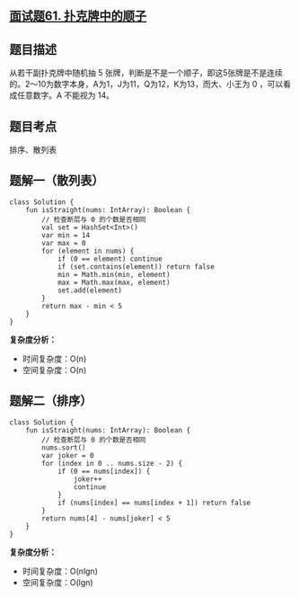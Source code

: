 ## [面试题61. 扑克牌中的顺子](https://leetcode.cn/problems/bu-ke-pai-zhong-de-shun-zi-lcof/description/)

## 题目描述

从若干副扑克牌中随机抽 5 张牌，判断是不是一个顺子，即这5张牌是不是连续的。2～10为数字本身，A为1，J为11，Q为12，K为13，而大、小王为 0 ，可以看成任意数字。A 不能视为 14。

## 题目考点

排序、散列表

## 题解一（散列表）
 
```
class Solution {
    fun isStraight(nums: IntArray): Boolean {
        // 检查断层与 0 的个数是否相同
        val set = HashSet<Int>()
        var min = 14
        var max = 0
        for (element in nums) {
            if (0 == element) continue
            if (set.contains(element)) return false
            min = Math.min(min, element)
            max = Math.max(max, element)
            set.add(element)
        }
        return max - min < 5
    }
}
```

**复杂度分析：**

- 时间复杂度：O(n)
- 空间复杂度：O(n) 


## 题解二（排序）
 
```
class Solution {
    fun isStraight(nums: IntArray): Boolean {
        // 检查断层与 0 的个数是否相同
        nums.sort()
        var joker = 0
        for (index in 0 .. nums.size - 2) {
            if (0 == nums[index]) {
                joker++
                continue
            }
            if (nums[index] == nums[index + 1]) return false
        }
        return nums[4] - nums[joker] < 5
    }
}
```

**复杂度分析：**

- 时间复杂度：O(nlgn)
- 空间复杂度：O(lgn) 
